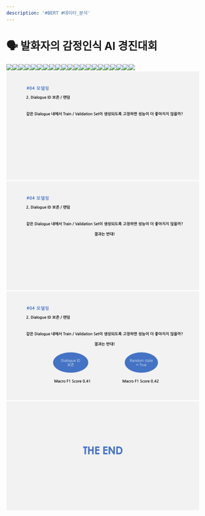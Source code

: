 ```yaml
---
description: '#BERT #데이터_분석'
---
```


# 🗣 발화자의 감정인식 AI 경진대회

![](<../../../../.gitbook/assets/발화자의\_감정인식\_AI\_경진대회 0.png>)![](<../../../../.gitbook/assets/발화자의\_감정인식\_AI\_경진대회 1.png>)![](<../../../../.gitbook/assets/발화자의\_감정인식\_AI\_경진대회 2.png>)![](<../../../../.gitbook/assets/발화자의\_감정인식\_AI\_경진대회 3.png>)![](<../../../../.gitbook/assets/발화자의\_감정인식\_AI\_경진대회 4.png>)![](<../../../../.gitbook/assets/발화자의\_감정인식\_AI\_경진대회 5.png>)![](<../../../../.gitbook/assets/발화자의\_감정인식\_AI\_경진대회 6.png>)![](<../../../../.gitbook/assets/발화자의\_감정인식\_AI\_경진대회 7.png>)![](<../../../../.gitbook/assets/발화자의\_감정인식\_AI\_경진대회 8.png>)![](<../../../../.gitbook/assets/발화자의\_감정인식\_AI\_경진대회 9.png>)![](<../../../../.gitbook/assets/발화자의\_감정인식\_AI\_경진대회 10.png>)![](<../../../../.gitbook/assets/발화자의\_감정인식\_AI\_경진대회 11.png>)![](<../../../../.gitbook/assets/발화자의\_감정인식\_AI\_경진대회 12.png>)![](<../../../../.gitbook/assets/발화자의\_감정인식\_AI\_경진대회 13.png>)![](<../../../../.gitbook/assets/발화자의\_감정인식\_AI\_경진대회 14.png>)![](<../../../../.gitbook/assets/발화자의\_감정인식\_AI\_경진대회 15.png>)![](<../../../../.gitbook/assets/발화자의\_감정인식\_AI\_경진대회 16.png>)![](<../../../../.gitbook/assets/발화자의\_감정인식\_AI\_경진대회 17.png>)![](<../../../../.gitbook/assets/발화자의\_감정인식\_AI\_경진대회 18.png>)![](<../../../../.gitbook/assets/발화자의\_감정인식\_AI\_경진대회 19.png>)![](<../../../../.gitbook/assets/발화자의\_감정인식\_AI\_경진대회 20.png>)![](<../../../../.gitbook/assets/image (27).png>)![](<../../../../.gitbook/assets/image (24).png>)![](<../../../../.gitbook/assets/image (26).png>)![](<../../../../.gitbook/assets/image (28).png>)
